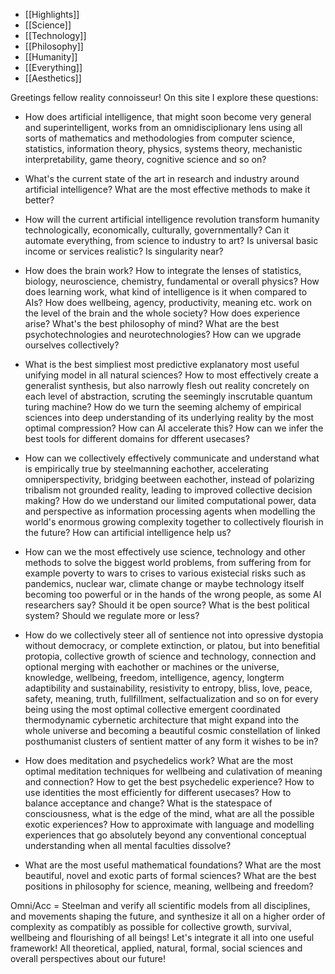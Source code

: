 - [[Highlights]]
- [[Science]]
- [[Technology]]
- [[Philosophy]] 
- [[Humanity]]
- [[Everything]]
- [[Aesthetics]]                                                                                                                                                                                                                    

Greetings fellow reality connoisseur! On this site I explore these questions:

- How does artificial intelligence, that might soon become very general and superintelligent, works from an omnidisciplionary lens using all sorts of mathematics and methodologies from computer science, statistics, information theory, physics, systems theory, mechanistic interpretability, game theory, cognitive science and so on?

- What's the current state of the art in research and industry around artificial intelligence? What are the most effective methods to make it better?

- How will the current artificial intelligence revolution transform humanity technologically, economically, culturally, governmentally? Can it automate everything, from science to industry to art? Is universal basic income or services realistic? Is singularity near?

  

- How does the brain work? How to integrate the lenses of statistics, biology, neuroscience, chemistry, fundamental or overall physics? How does learning work, what kind of intelligence is it when compared to AIs? How does wellbeing, agency, productivity, meaning etc. work on the level of the brain and the whole society? How does experience arise? What's the best philosophy of mind? What are the best psychotechnologies and neurotechnologies? How can we upgrade ourselves collectively?

  

- What is the best simpliest most predictive explanatory most useful unifying model in all natural sciences? How to most effectively create a generalist synthesis, but also narrowly flesh out reality concretely on each level of abstraction, scruting the seemingly inscrutable quantum turing machine? How do we turn the seeming alchemy of empirical sciences into deep understanding of its underlying reality by the most optimal compression? How can AI accelerate this? How can we infer the best tools for different domains for dfferent usecases?

  

- How can we collectively effectively communicate and understand what is empirically true by steelmanning eachother, accelerating omniperspectivity, bridging beetween eachother, instead of polarizing tribalism not grounded reality, leading to improved collective decision making? How do we understand our limited computational power, data and perspective as information processing agents when modelling the world's enormous growing complexity together to collectively flourish in the future? How can artificial intelligence help us?

  

- How can we the most effectively use science, technology and other methods to solve the biggest world problems, from suffering from for example poverty to wars to crises to various existecial risks such as pandemics, nuclear war, climate change or maybe technology itself becoming too powerful or in the hands of the wrong people, as some AI researchers say? Should it be open source? What is the best political system? Should we regulate more or less?

- How do we collectively steer all of sentience not into opressive dystopia without democracy, or complete extinction, or platou, but into benefitial protopia, collective growth of science and technology, connection and optional merging with eachother or machines or the universe, knowledge, wellbeing, freedom, intelligence, agency, longterm adaptibility and sustainability, resistivity to entropy, bliss, love, peace, safety, meaning, truth, fullfillment, selfactualization and so on for every being using the most optimal collective emergent coordinated thermodynamic cybernetic architecture that might expand into the whole universe and becoming a beautiful cosmic constellation of linked posthumanist clusters of sentient matter of any form it wishes to be in?

  

- How does meditation and psychedelics work? What are the most optimal meditation techniques for wellbeing and culativation of meaning and connection? How to get the best psychedelic experience? How to use identities the most efficiently for different usecases? How to balance acceptance and change? What is the statespace of consciousness, what is the edge of the mind, what are all the possible exotic experiences? How to approximate with language and modelling experiences that go absolutely beyond any conventional conceptual understanding when all mental faculties dissolve?

  

- What are the most useful mathematical foundations? What are the most beautiful, novel and exotic parts of formal sciences? What are the best positions in philosophy for science, meaning, wellbeing and freedom?

  

Omni/Acc = Steelman and verify all scientific models from all disciplines, and movements shaping the future, and synthesize it all on a higher order of complexity as compatibly as possible for collective growth, survival, wellbeing and flourishing of all beings! Let's integrate it all into one useful framework! All theoretical, applied, natural, formal, social sciences and overall perspectives about our future!

